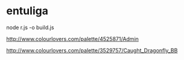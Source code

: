 # entuliga
node r.js -o build.js

http://www.colourlovers.com/palette/4525871/Admin

http://www.colourlovers.com/palette/3529757/Caught_Dragonfly_BB